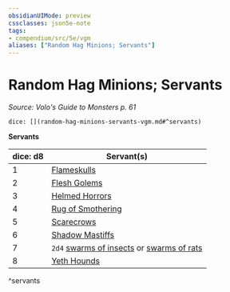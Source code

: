 ```yaml
---
obsidianUIMode: preview
cssclasses: json5e-note
tags:
- compendium/src/5e/vgm
aliases: ["Random Hag Minions; Servants"]
---
```

# Random Hag Minions; Servants
*Source: Volo's Guide to Monsters p. 61* 

`dice: [](random-hag-minions-servants-vgm.md#^servants)`

**Servants**

| dice: d8 | Servant(s) |
|----------|------------|
| 1 | [Flameskulls](compendium/bestiary/undead/flameskull.md) |
| 2 | [Flesh Golems](compendium/bestiary/construct/flesh-golem.md) |
| 3 | [Helmed Horrors](compendium/bestiary/construct/helmed-horror.md) |
| 4 | [Rug of Smothering](compendium/bestiary/construct/rug-of-smothering.md) |
| 5 | [Scarecrows](compendium/bestiary/construct/scarecrow.md) |
| 6 | [Shadow Mastiffs](compendium/bestiary/monstrosity/shadow-mastiff-alpha-mpmm.md) |
| 7 | `2d4` [swarms of insects](compendium/bestiary/beast/swarm-of-insects.md) or [swarms of rats](compendium/bestiary/beast/swarm-of-rats.md) |
| 8 | [Yeth Hounds](compendium/bestiary/fey/yeth-hound-mpmm.md) |
^servants